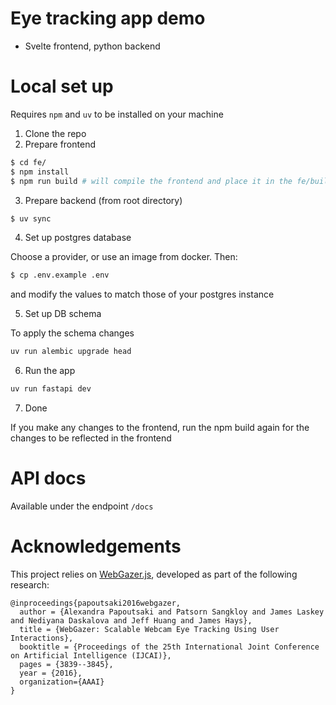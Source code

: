 # Eye tracking app demo

- Svelte frontend, python backend

# Local set up

Requires `npm` and `uv` to be installed on your machine

1. Clone the repo
2. Prepare frontend

```bash
$ cd fe/
$ npm install
$ npm run build # will compile the frontend and place it in the fe/build dir
```

3. Prepare backend (from root directory)

```bash
$ uv sync
```

4. Set up postgres database

Choose a provider, or use an image from docker. Then:

```bash
$ cp .env.example .env
```

and modify the values to match those of your postgres instance

5. Set up DB schema

To apply the schema changes

```bash
uv run alembic upgrade head
```

6. Run the app

```bash
uv run fastapi dev
```

7. Done

If you make any changes to the frontend, run the npm build again for the changes to be reflected in the frontend

# API docs

Available under the endpoint `/docs`


# Acknowledgements

This project relies on [WebGazer.js](https://webgazer.cs.brown.edu/), developed as part of the following research:
```
@inproceedings{papoutsaki2016webgazer,
  author = {Alexandra Papoutsaki and Patsorn Sangkloy and James Laskey and Nediyana Daskalova and Jeff Huang and James Hays},
  title = {WebGazer: Scalable Webcam Eye Tracking Using User Interactions},
  booktitle = {Proceedings of the 25th International Joint Conference on Artificial Intelligence (IJCAI)},
  pages = {3839--3845},
  year = {2016},
  organization={AAAI}
}
````